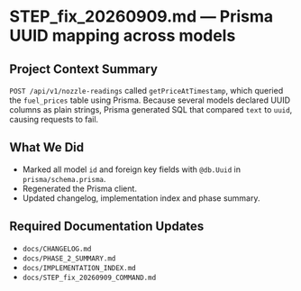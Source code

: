 # STEP_fix_20260909.md — Prisma UUID mapping across models

## Project Context Summary
`POST /api/v1/nozzle-readings` called `getPriceAtTimestamp`, which queried the `fuel_prices` table using Prisma. Because several models declared UUID columns as plain strings, Prisma generated SQL that compared `text` to `uuid`, causing requests to fail.

## What We Did
- Marked all model `id` and foreign key fields with `@db.Uuid` in `prisma/schema.prisma`.
- Regenerated the Prisma client.
- Updated changelog, implementation index and phase summary.

## Required Documentation Updates
- `docs/CHANGELOG.md`
- `docs/PHASE_2_SUMMARY.md`
- `docs/IMPLEMENTATION_INDEX.md`
- `docs/STEP_fix_20260909_COMMAND.md`

